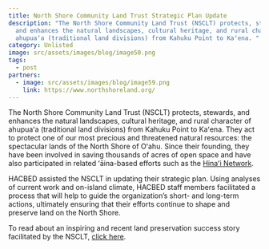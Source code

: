 ```yaml
---
title: North Shore Community Land Trust Strategic Plan Update
description: "The North Shore Community Land Trust (NSCLT) protects, stewards,
  and enhances the natural landscapes, cultural heritage, and rural character of
  ahupuaʻa (traditional land divisions) from Kahuku Point to Kaʻena. "
category: Unlisted
image: src/assets/images/blog/image50.png
tags:
  - post
partners:
  - image: src/assets/images/blog/image59.png
    link: https://www.northshoreland.org/
---
```

The North Shore Community Land Trust (NSCLT) protects, stewards, and enhances the natural landscapes, cultural heritage, and rural character of ahupuaʻa (traditional land divisions) from Kahuku Point to Kaʻena. They act to protect one of our most precious and threatened natural resources: the spectacular lands of the North Shore of Oʻahu. Since their founding, they have been involved in saving thousands of acres of open space and have also participated in related ʻāina-based efforts such as the [Hinaʻi Network](https://www.hacbed.org/planning-projects/north-shore-community-land-trust-strategic-plan-update/webdev/hacbed/current-projects/hinai-hawaii-center-for-sustainable-food-and-agriculture/).

HACBED assisted the NSCLT in updating their strategic plan. Using analyses of current work and on-island climate, HACBED staff members facilitated a process that will help to guide the organization’s short- and long-term actions, ultimately ensuring that their efforts continue to shape and preserve land on the North Shore.

To read about an inspiring and recent land preservation success story facilitated by the NSCLT, [click here](http://www.surfline.com/surf-news/-kawela-kahuku_133279/).
